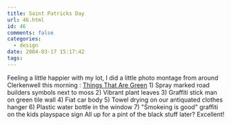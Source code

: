 ```yaml
---
title: Saint Patricks Day
url: 46.html
id: 46
comments: false
categories:
  - design
date: 2004-03-17 15:17:42
tags:
---
```


Feeling a little happier with my lot, I did a little photo montage from around Clerkenwell this morning : [Things That Are Green](http://www.neuromantics.net/temp/green.jpg "Things That Are Green") 1) Spray marked road builders symbols next to moss 2) Vibrant plant leaves 3) Graffiti stick man on green tile wall 4) Fiat car body 5) Towel drying on our antiquated clothes hanger 6) Plastic water bottle in the window 7) "Smokeing is good" graffiti on the kids playspace sign All up for a pint of the black stuff later? Excellent!